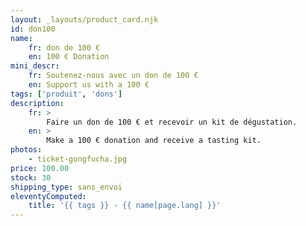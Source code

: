 ```yaml
---
layout: _layouts/product_card.njk
id: don100
name:
    fr: don de 100 €
    en: 100 € Donation
mini_descr:
    fr: Soutenez-nous avec un don de 100 €
    en: Support us with a 100 €
tags: ['produit', 'dons']
description: 
    fr: >
        Faire un don de 100 € et recevoir un kit de dégustation.
    en: >
        Make a 100 € donation and receive a tasting kit.
photos:
    - ticket-gongfucha.jpg
price: 100.00
stock: 30
shipping_type: sans_envoi
eleventyComputed:
    title: '{{ tags }} - {{ name[page.lang] }}'
---
```

